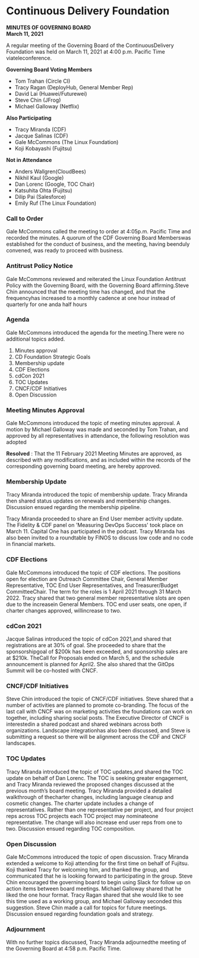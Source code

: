 # Continuous Delivery Foundation
**MINUTES OF GOVERNING BOARD**  
**March 11, 2021**

A regular meeting of the Governing Board of the ContinuousDelivery Foundation was held on March 11, 2021 at 4:00 p.m. Pacific Time viateleconference.

**Governing Board Voting Members**

* Tom Trahan (Circle CI)
* Tracy Ragan (DeployHub, General Member Rep)
* David Lai (Huawei/Futurewei)
* Steve Chin (JFrog)
* Michael Galloway (Netflix)

**Also Participating**

* Tracy Miranda (CDF)
* Jacque Salinas (CDF)
* Gale McCommons (The Linux Foundation)
* Koji Kobayashi (Fujitsu)

**Not in Attendance**

* Anders Wallgren(CloudBees)
* Nikhil Kaul (Google)
* Dan Lorenc (Google, TOC Chair)
* Katsuhita Ohta (Fujitsu)
* Dilip Pai (Salesforce)
* Emily Ruf (The Linux Foundation)

### Call to Order

Gale McCommons called the meeting to order at 4:05p.m. Pacific Time and recorded the minutes. A quorum of the CDF Governing Board Memberswas established for the conduct of business, and the meeting, having beenduly convened, was ready to proceed with business.

### Antitrust Policy Notice

Gale McCommons reviewed and reiterated the Linux Foundation Antitrust Policy with the Governing Board, with the Governing Board affirming.Steve Chin announced that the meeting time has changed, and that the frequencyhas increased to a monthly cadence at one hour instead of quarterly for one anda half hours

### Agenda

Gale McCommons introduced the agenda for the meeting.There were no additional topics added.

1. Minutes approval
2. CD Foundation Strategic Goals
3. Membership update
4. CDF Elections
5. cdCon 2021
6. TOC Updates
7. CNCF/CDF Initiatives
8. Open Discussion

### Meeting Minutes Approval

Gale McCommons introduced the topic of meeting minutes approval. A motion by Michael Galloway was made and seconded by Tom Trahan, and approved by all representatives in attendance, the following resolution was adopted

**Resolved** : That the 11 February 2021 Meeting Minutes are approved, as described with any modifications, and as included within the records of the corresponding governing board meeting, are hereby approved.

### Membership Update

Tracy Miranda introduced the topic of membership update. Tracy Miranda then shared status updates on renewals and membership changes. Discussion ensued regarding the membership pipeline.

Tracy Miranda proceeded to share an End User member activity update. The Fidelity & CDF panel on 'Measuring DevOps Success' took place on March 11. Capital One has participated in the podcast. Tracy Miranda has also been invited to a roundtable by FINOS to discuss low code and no code in financial markets.

### CDF Elections

Gale McCommons introduced the topic of CDF elections. The positions open for election are Outreach Committee Chair, General Member Representative, TOC End User Representatives, and Treasurer/Budget CommitteeChair. The term for the roles is 1 April 2021 through 31 March 2022. Tracy shared that two general member representative slots are open due to the increasein General Members. TOC end user seats, one open, if charter changes approved, willincrease to two.

### cdCon 2021

Jacque Salinas introduced the topic of cdCon 2021,and shared that registrations are at 30% of goal. She proceeded to share that the sponsorshipgoal of $200k has been exceeded, and sponsorship sales are at $210k. TheCall for Proposals ended on March 5, and the schedule announcement is planned for April2. She also shared that the GitOps Summit will be co-hosted with CNCF.

### CNCF/CDF Initiatives

Steve Chin introduced the topic of CNCF/CDF initiatives. Steve shared that a number of activities are planned to promote co-branding. The focus of the last call with CNCF was on marketing activities the foundations can work on together, including sharing social posts. The Executive Director of CNCF is interestedin a shared podcast and shared webinars across both organizations. Landscape integrationhas also been discussed, and Steve is submitting a request so there will be alignment across the CDF and CNCF landscapes.

### TOC Updates

Tracy Miranda introduced the topic of TOC updates,and shared the TOC update on behalf of Dan Lorenc. The TOC is seeking greater engagement, and Tracy Miranda
reviewed the proposed changes discussed at the previous month’s board meeting. Tracy Miranda provided a detailed walkthrough of thecharter changes, including
language cleanup and cosmetic changes. The charter update includes a change of representatives. Rather than one representative per project, and four project reps
across TOC projects each TOC project may nominateone representative. The change will also increase end user reps from one to two. Discussion ensued regarding TOC
composition.

### Open Discussion

Gale McCommons introduced the topic of open discussion. Tracy Miranda extended a welcome to Koji attending for the first time on behalf of Fujitsu. Koji thanked Tracy for welcoming him, and thanked the group, and communicated that he is looking forward to participating in the group. Steve Chin encouraged the governing board to begin using Slack for follow up on action items between board meetings. Michael Galloway shared that he liked the one hour format. Tracy Ragan shared that she would like to see this time used as a working group, and Michael Galloway seconded this suggestion. Steve Chin made a call for topics for future meetings. Discussion ensued regarding foundation goals and strategy.

### Adjournment

With no further topics discussed, Tracy Miranda adjournedthe meeting of the Governing Board at 4:58 p.m. Pacific Time.
